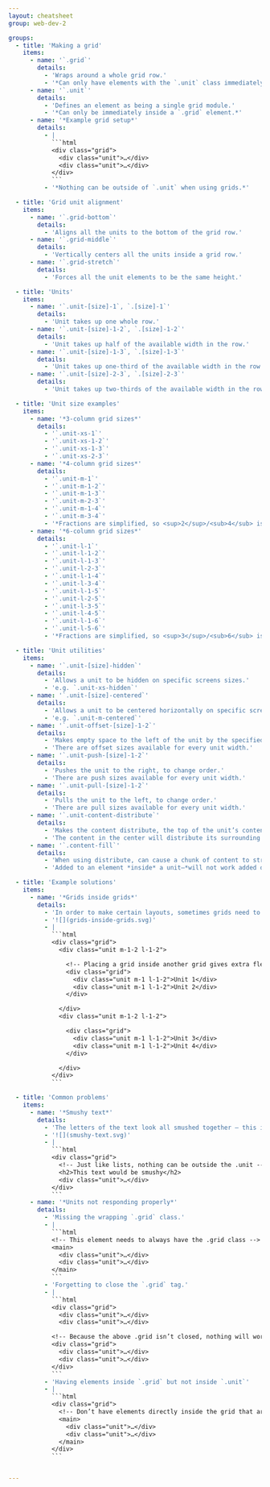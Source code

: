 ```yaml
---
layout: cheatsheet
group: web-dev-2

groups:
  - title: 'Making a grid'
    items:
      - name: '`.grid`'
        details:
          - 'Wraps around a whole grid row.'
          - '*Can only have elements with the `.unit` class immediately inside.*'
      - name: '`.unit`'
        details:
          - 'Defines an element as being a single grid module.'
          - '*Can only be immediately inside a `.grid` element.*'
      - name: '*Example grid setup*'
        details:
          - |
            ```html
            <div class="grid">
              <div class="unit">…</div>
              <div class="unit">…</div>
            </div>
            ```
          - '*Nothing can be outside of `.unit` when using grids.*'

  - title: 'Grid unit alignment'
    items:
      - name: '`.grid-bottom`'
        details:
          - 'Aligns all the units to the bottom of the grid row.'
      - name: '`.grid-middle`'
        details:
          - 'Vertically centers all the units inside a grid row.'
      - name: '`.grid-stretch`'
        details:
          - 'Forces all the unit elements to be the same height.'

  - title: 'Units'
    items:
      - name: '`.unit-[size]-1`, `.[size]-1`'
        details:
          - 'Unit takes up one whole row.'
      - name: '`.unit-[size]-1-2`, `.[size]-1-2`'
        details:
          - 'Unit takes up half of the available width in the row.'
      - name: '`.unit-[size]-1-3`, `.[size]-1-3`'
        details:
          - 'Unit takes up one-third of the available width in the row.'
      - name: '`.unit-[size]-2-3`, `.[size]-2-3`'
        details:
          - 'Unit takes up two-thirds of the available width in the row.'

  - title: 'Unit size examples'
    items:
      - name: '*3-column grid sizes*'
        details:
          - '`.unit-xs-1`'
          - '`.unit-xs-1-2`'
          - '`.unit-xs-1-3`'
          - '`.unit-xs-2-3`'
      - name: '*4-column grid sizes*'
        details:
          - '`.unit-m-1`'
          - '`.unit-m-1-2`'
          - '`.unit-m-1-3`'
          - '`.unit-m-2-3`'
          - '`.unit-m-1-4`'
          - '`.unit-m-3-4`'
          - '*Fractions are simplified, so <sup>2</sup>/<sub>4</sub> is <sup>1</sup>/<sub>2</sub>.*'
      - name: '*6-column grid sizes*'
        details:
          - '`.unit-l-1`'
          - '`.unit-l-1-2`'
          - '`.unit-l-1-3`'
          - '`.unit-l-2-3`'
          - '`.unit-l-1-4`'
          - '`.unit-l-3-4`'
          - '`.unit-l-1-5`'
          - '`.unit-l-2-5`'
          - '`.unit-l-3-5`'
          - '`.unit-l-4-5`'
          - '`.unit-l-1-6`'
          - '`.unit-l-5-6`'
          - '*Fractions are simplified, so <sup>3</sup>/<sub>6</sub> is <sup>1</sup>/<sub>2</sub>.*'

  - title: 'Unit utilities'
    items:
      - name: '`.unit-[size]-hidden`'
        details:
          - 'Allows a unit to be hidden on specific screens sizes.'
          - 'e.g. `.unit-xs-hidden`'
      - name: '`.unit-[size]-centered`'
        details:
          - 'Allows a unit to be centered horizontally on specific screen sizes.'
          - 'e.g. `.unit-m-centered`'
      - name: '`.unit-offset-[size]-1-2`'
        details:
          - 'Makes empty space to the left of the unit by the specified amount.'
          - 'There are offset sizes available for every unit width.'
      - name: '`.unit-push-[size]-1-2`'
        details:
          - 'Pushes the unit to the right, to change order.'
          - 'There are push sizes available for every unit width.'
      - name: '`.unit-pull-[size]-1-2`'
        details:
          - 'Pulls the unit to the left, to change order.'
          - 'There are pull sizes available for every unit width.'
      - name: '`.unit-content-distribute`'
        details:
          - 'Makes the content distribute, the top of the unit’s content will align, the bottom content will align.'
          - 'The content in the center will distribute its surrounding space evenly.'
      - name: '`.content-fill`'
        details:
          - 'When using distribute, can cause a chunk of content to stretch vertically.'
          - 'Added to an element *inside* a unit—*will not work added directly to a `.unit`.*'

  - title: 'Example solutions'
    items:
      - name: '*Grids inside grids*'
        details:
          - 'In order to make certain layouts, sometimes grids need to be put inside other grids.'
          - '![](grids-inside-grids.svg)'
          - |
            ```html
            <div class="grid">
              <div class="unit m-1-2 l-1-2">

                <!-- Placing a grid inside another grid gives extra flexibility for certain layouts -->
                <div class="grid">
                  <div class="unit m-1 l-1-2">Unit 1</div>
                  <div class="unit m-1 l-1-2">Unit 2</div>
                </div>

              </div>
              <div class="unit m-1-2 l-1-2">

                <div class="grid">
                  <div class="unit m-1 l-1-2">Unit 3</div>
                  <div class="unit m-1 l-1-2">Unit 4</div>
                </div>

              </div>
            </div>
            ```

  - title: 'Common problems'
    items:
      - name: '*Smushy text*'
        details:
          - 'The letters of the text look all smushed together — this is caused by text being inside `.grid` but not inside `.unit`.'
          - '![](smushy-text.svg)'
          - |
            ```html
            <div class="grid">
              <!-- Just like lists, nothing can be outside the .unit -->
              <h2>This text would be smushy</h2>
              <div class="unit">…</div>
            </div>
            ```
      - name: '*Units not responding properly*'
        details:
          - 'Missing the wrapping `.grid` class.'
          - |
            ```html
            <!-- This element needs to always have the .grid class -->
            <main>
              <div class="unit">…</div>
              <div class="unit">…</div>
            </main>
            ```
          - 'Forgetting to close the `.grid` tag.'
          - |
            ```html
            <div class="grid">
              <div class="unit">…</div>
              <div class="unit">…</div>

            <!-- Because the above .grid isn’t closed, nothing will work properly -->
            <div class="grid">
              <div class="unit">…</div>
              <div class="unit">…</div>
            </div>
            ```
          - 'Having elements inside `.grid` but not inside `.unit`'
          - |
            ```html
            <div class="grid">
              <!-- Don’t have elements directly inside the grid that aren’t .unit tags -->
              <main>
                <div class="unit">…</div>
                <div class="unit">…</div>
              </main>
            </div>
            ```


---
```

